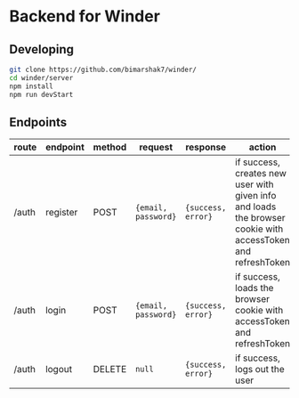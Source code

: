 # Backend for Winder

## Developing
```bash
git clone https://github.com/bimarshak7/winder/
cd winder/server
npm install
npm run devStart
```

## Endpoints

route|endpoint|method|request|response|action
-|-|-|-|-|-|
|/auth|register|POST|`{email, password}`|`{success, error}`|if success, creates new user with given info and loads the browser cookie with accessToken and refreshToken
|/auth|login|POST|`{email, password}`|`{success, error}`|if success, loads the browser cookie with accessToken and refreshToken
|/auth|logout|DELETE|`null`|`{success, error}`|if success, logs out the user

